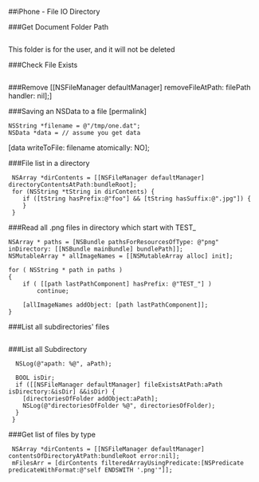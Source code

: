 
##iPhone - File IO Directory


###Get Document Folder Path
```macos
 ```
This folder is for the user, and it will not be deleted

###Check File Exists
```macos
 ```
###Remove
    [[NSFileManager defaultManager] removeFileAtPath: filePath handler: nil];]

###Saving an NSData to a file [permalink]

    NSString *filename = @"/tmp/one.dat";
    NSData *data = // assume you get data
   [data writeToFile: filename  atomically: NO];

###File list in a directory 
```macos
 NSArray *dirContents = [[NSFileManager defaultManager] directoryContentsAtPath:bundleRoot];
 for (NSString *tString in dirContents) {
    if ([tString hasPrefix:@"foo"] && [tString hasSuffix:@".jpg"]) {
    }
 }
 ```
###Read all .png files in directory which start with TEST_

    NSArray * paths = [NSBundle pathsForResourcesOfType: @"png" inDirectory: [[NSBundle mainBundle] bundlePath]];
    NSMutableArray * allImageNames = [[NSMutableArray alloc] init];
    
    for ( NSString * path in paths )
    {
        if ( [[path lastPathComponent] hasPrefix: @"TEST_"] )
            continue;
        
        [allImageNames addObject: [path lastPathComponent]];
    }


###List all subdirectories' files
```macos
 ```
###List all Subdirectory
```macos
  NSLog(@"apath: %@", aPath);
 
  BOOL isDir;
  if ([[NSFileManager defaultManager] fileExistsAtPath:aPath isDirectory:&isDir] &&isDir) {
    [directoriesOfFolder addObject:aPath];
    NSLog(@"directoriesOfFolder %@", directoriesOfFolder);
  }
 }
 ```
###Get list of files by type
```macos
 NSArray *dirContents = [[NSFileManager defaultManager] contentsOfDirectoryAtPath:bundleRoot error:nil];
 mFilesArr = [dirContents filteredArrayUsingPredicate:[NSPredicate predicateWithFormat:@"self ENDSWITH '.png'"]];
 ```




